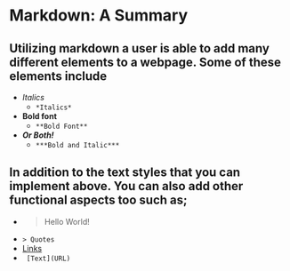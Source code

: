 # Markdown: A Summary

## Utilizing markdown a user is able to add many different elements to a webpage. Some of these elements include
* *Italics*
  * ```*Italics*```
* **Bold font**
  * ```**Bold Font**```
* ***Or Both!***
  * ```***Bold and Italic***```
  
  
## In addition to the text styles that you can implement above. You can also add other functional aspects too such as;
 * > Hello World!
  * ```> Quotes```
 * [Links](https://gerstej9.github.io/reading-notes/)
  * ``` [Text](URL)```
  
